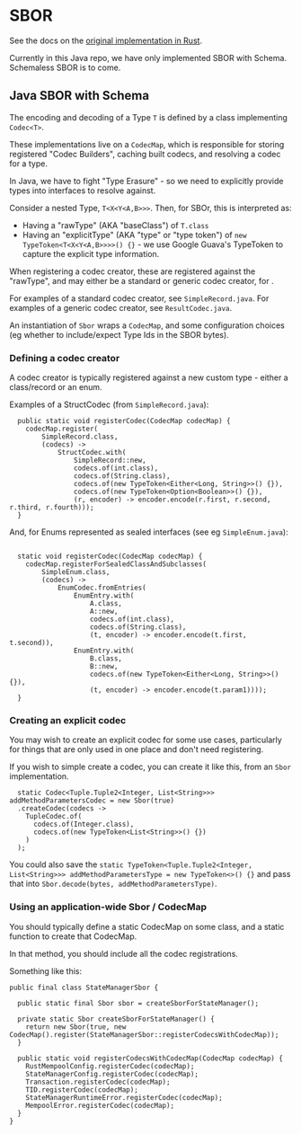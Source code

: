 # SBOR

See the docs on the [original implementation in Rust](https://github.com/radixdlt/radixdlt-scrypto/tree/v0.4.1/sbor).

Currently in this Java repo, we have only implemented SBOR with Schema. Schemaless SBOR is to come.

## Java SBOR with Schema

The encoding and decoding of a Type `T` is defined by a class implementing `Codec<T>`.

These implementations live on a `CodecMap`, which is responsible for storing registered "Codec Builders", caching built codecs, and resolving a codec for a type.

In Java, we have to fight "Type Erasure" - so we need to explicitly provide types into interfaces to resolve against.

Consider a nested Type, `T<X<Y<A,B>>>`. Then, for SBOr, this is interpreted as:
* Having a "rawType" (AKA "baseClass") of `T.class`
* Having an "explicitType" (AKA "type" or "type token") of `new TypeToken<T<X<Y<A,B>>>>() {}` - we use Google Guava's TypeToken to capture the explicit type information.

When registering a codec creator, these are registered against the "rawType", and may either be a standard or generic codec creator, for .

For examples of a standard codec creator, see `SimpleRecord.java`. For examples of a generic codec creator, see `ResultCodec.java`.

An instantiation of `Sbor` wraps a `CodecMap`, and some configuration choices (eg whether to include/expect Type Ids in the SBOR bytes).

### Defining a codec creator

A codec creator is typically registered against a new custom type - either a class/record or an enum.

Examples of a StructCodec (from `SimpleRecord.java`):

```
  public static void registerCodec(CodecMap codecMap) {
    codecMap.register(
        SimpleRecord.class,
        (codecs) ->
            StructCodec.with(
                SimpleRecord::new,
                codecs.of(int.class),
                codecs.of(String.class),
                codecs.of(new TypeToken<Either<Long, String>>() {}),
                codecs.of(new TypeToken<Option<Boolean>>() {}),
                (r, encoder) -> encoder.encode(r.first, r.second, r.third, r.fourth)));
  }
```

And, for Enums represented as sealed interfaces (see eg `SimpleEnum.java`):

```

  static void registerCodec(CodecMap codecMap) {
    codecMap.registerForSealedClassAndSubclasses(
        SimpleEnum.class,
        (codecs) ->
            EnumCodec.fromEntries(
                EnumEntry.with(
                    A.class,
                    A::new,
                    codecs.of(int.class),
                    codecs.of(String.class),
                    (t, encoder) -> encoder.encode(t.first, t.second)),
                EnumEntry.with(
                    B.class,
                    B::new,
                    codecs.of(new TypeToken<Either<Long, String>>() {}),
                    (t, encoder) -> encoder.encode(t.param1))));
  }
```

### Creating an explicit codec

You may wish to create an explicit codec for some use cases, particularly for things that are only used in one place and don't need registering.

If you wish to simple create a codec, you can create it like this, from an `Sbor` implementation.

```
  static Codec<Tuple.Tuple2<Integer, List<String>>> addMethodParametersCodec = new Sbor(true)
  .createCodec(codecs -> 
    TupleCodec.of(
      codecs.of(Integer.class),
      codecs.of(new TypeToken<List<String>>() {})
    )
  );
  ```

  You could also save the `static TypeToken<Tuple.Tuple2<Integer, List<String>>> addMethodParametersType = new TypeToken<>() {}` and pass that into `Sbor.decode(bytes, addMethodParametersType)`.

### Using an application-wide Sbor / CodecMap

You should typically define a static CodecMap on some class, and a static function to create that CodecMap.

In that method, you should include all the codec registrations.

Something like this:

```
public final class StateManagerSbor {

  public static final Sbor sbor = createSborForStateManager();

  private static Sbor createSborForStateManager() {
    return new Sbor(true, new CodecMap().register(StateManagerSbor::registerCodecsWithCodecMap));
  }

  public static void registerCodecsWithCodecMap(CodecMap codecMap) {
    RustMempoolConfig.registerCodec(codecMap);
    StateManagerConfig.registerCodec(codecMap);
    Transaction.registerCodec(codecMap);
    TID.registerCodec(codecMap);
    StateManagerRuntimeError.registerCodec(codecMap);
    MempoolError.registerCodec(codecMap);
  }
}
```
